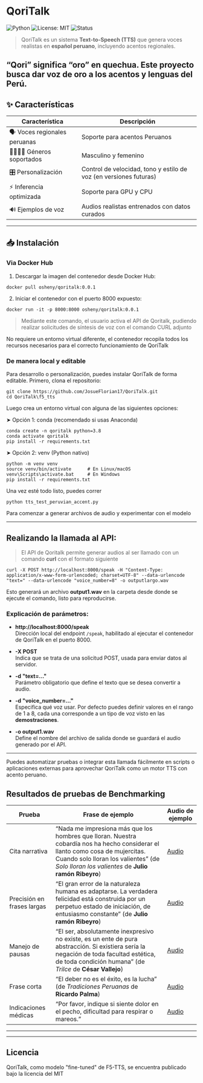 # QoriTalk
![Python](https://img.shields.io/badge/Python-3.8%2B-blue)
![License: MIT](https://img.shields.io/badge/License-MIT-green.svg)
![Status](https://img.shields.io/badge/status-en%20desarrollo-yellow)

> QoriTalk es un sistema **Text-to-Speech (TTS)** que genera voces realistas en **español peruano**, incluyendo acentos regionales.

“Qori” significa “oro” en quechua. Este proyecto busca dar voz de oro a los acentos y lenguas del Perú.
---

## ✨ Características

| Característica                  | Descripción                                                                 |
|-------------------------------|-----------------------------------------------------------------------------|
| 🗣️ Voces regionales peruanas  | Soporte para acentos Peruanos                                                |
| 👨‍👩‍👧‍👦 Géneros soportados       | Masculino y femenino                                                       |
| 🎛️ Personalización            | Control de velocidad, tono y estilo de voz (en versiones futuras)          |
| ⚡ Inferencia optimizada       | Soporte para GPU y CPU                                                     |
| 🔊 Ejemplos de voz             | Audios realistas entrenados con datos curados                              |

---

## 📥 Instalación

### Via Docker Hub
1. Descargar la imagen del contenedor desde Docker Hub:

```
docker pull osheny/qoritalk:0.0.1
```

2. Iniciar el contenedor con el puerto 8000 expuesto:
```
docker run -it -p 8000:8000 osheny/qoritalk:0.0.1
```

> Mediante este comando, el usuario activa el API de Qoritalk, pudiendo realizar solicitudes de síntesis de voz con el comando CURL adjunto

No requiere un entorno virtual diferente, el contenedor recopila todos los recursos necesarios para el correcto funcionamiento de QoriTalk

### De manera local y editable
Para desarrollo o personalización, puedes instalar QoriTalk de forma editable. Primero, clona el repositorio:
```
git clone https://github.com/JosueFlorian17/QoriTalk.git
cd QoriTalk\f5_tts
```
Luego crea un entorno virtual con alguna de las siguientes opciones:

➤ Opción 1: conda (recomendado si usas Anaconda)
```
conda create -n qoritalk python=3.8
conda activate qoritalk
pip install -r requirements.txt
```

➤ Opción 2: venv (Python nativo)

```
python -m venv venv
source venv/bin/activate      # En Linux/macOS
venv\Scripts\activate.bat     # En Windows
pip install -r requirements.txt

```
Una vez esté todo listo, puedes correr
```
python tts_test_peruvian_accent.py
```
Para comenzar a generar archivos de audio y experimentar con el modelo

---
## Realizando la llamada al API:
> El API de Qoritalk permite generar audios al ser llamado con un comando **curl** con el formato siguiente
```
curl -X POST http://localhost:8000/speak -H "Content-Type: application/x-www-form-urlencoded; charset=UTF-8" --data-urlencode "text=" --data-urlencode "voice_number=8" -o outputlargo.wav
```

Esto generará un archivo **output1.wav** en la carpeta desde donde se ejecute el comando, listo para reproducirse.

### Explicación de parámetros:

- **http://localhost:8000/speak**  
  Dirección local del endpoint `/speak`, habilitado al ejecutar el contenedor de QoriTalk en el puerto 8000.

- **-X POST**  
  Indica que se trata de una solicitud POST, usada para enviar datos al servidor.

- **-d "text=..."**  
  Parámetro obligatorio que define el texto que se desea convertir a audio.

- **-d "voice_number=..."**  
  Especifica qué voz usar. Por defecto puedes definir valores en el rango de 1 a 8, cada una corresponde a un tipo de voz visto en las **demostraciones**.

- **-o output1.wav**  
  Define el nombre del archivo de salida donde se guardará el audio generado por el API.

---

Puedes automatizar pruebas o integrar esta llamada fácilmente en scripts o aplicaciones externas para aprovechar QoriTalk como un motor TTS con acento peruano.


## Resultados de pruebas de Benchmarking

| Prueba                          | Frase de ejemplo                                                                                   | Audio de ejemplo                        |
|--------------------------------|--------------------------------------------------------------------------------------------------|---------------------------------------|
| Cita narrativa           | “Nada me impresiona más que los hombres que lloran. Nuestra cobardía nos ha hecho considerar el llanto como cosa de mujercitas. Cuando solo lloran los valientes” (de *Solo lloran los valientes* de **Julio ramón Ribeyro**) | [Audio](https://github.com/JosueFlorian17/QoriTalk/blob/main/voice_demonstration/voice1.wav)    |
| Precisión en frases largas   | “El gran error de la naturaleza humana es adaptarse. La verdadera felicidad está construida por un perpetuo estado de iniciación, de entusiasmo constante” (de **Julio ramón Ribeyro**)            | [Audio](https://github.com/JosueFlorian17/QoriTalk/blob/main/voice_demonstration/voice2.wav)    |
| Manejo de pausas   | “El ser, absolutamente inexpresivo no existe, es un ente de pura abstracción. Si existiera sería la negación de toda facultad estética, de toda condición humana”    (de *Trilce* de **César Vallejo**)            | [Audio](https://github.com/JosueFlorian17/QoriTalk/blob/main/voice_demonstration/voice4.wav)    |
| Frase corta | “El deber no es el éxito, es la lucha” (de *Tradiciones Peruanas* de **Ricardo Palma**)| [Audio](https://github.com/JosueFlorian17/QoriTalk/blob/main/voice_demonstration/voice6.wav)    |
| Indicaciones médicas | “Por favor, indique si siente dolor en el pecho, dificultad para respirar o mareos.”| [Audio](https://github.com/JosueFlorian17/QoriTalk/blob/main/voice_demonstration/voice7.wav)    |

---



---
## Licencia
QoriTalk, como modelo "fine-tuned" de F5-TTS, se encuentra publicado bajo la licencia del MIT 
